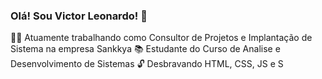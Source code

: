 ### Olá! Sou Victor Leonardo! 🚀

👨‍💻 Atuamente trabalhando como Consultor de Projetos e Implantação de Sistema na empresa Sankkya
📚 Estudante do Curso de Analise e Desenvolvimento de Sistemas
🔓 Desbravando HTML, CSS, JS e S
